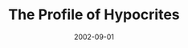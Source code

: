 ---
layout: message
category: message
series: "House of Hypocrites"
title: "The Profile of Hypocrites"
date: 2002-09-01
message_id: 266
---